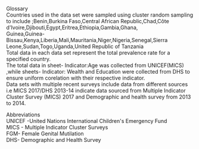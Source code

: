 Glossary		
Countries used in the data set were sampled using cluster random sampling to include ;Benin,Burkina Faso,Central African Republic,Chad,Côte d'Ivoire,Djibouti,Egypt,Eritrea,Ethiopia,Gambia,Ghana,		
Guinea,Guinea-Bissau,Kenya,Liberia,Mali,Mauritania,Niger,Nigeria,Senegal,Sierra Leone,Sudan,Togo,Uganda,United Republic of Tanzania		
Total data in each data set represent the total prevalence rate for a specified country. 		
The total data in sheet- Indicator:Age was collected from UNICEF(MICS) ,while sheets- Indicator: Wealth and Education were collected from DHS to ensure uniform corelation with their respective indicator.   		
Data sets with multiple recent surveys include data from different sources i.e MICS 2017/DHS 2013-14 indicate data sourced from Multiple Indicator Cluster Survey (MICS) 2017 and Demographic and health survey from 2013 to 2014. 		
		
Abbreviations 		
UNICEF -United Nations International Children's Emergency Fund 		
MICS - Multiple Indicator Cluster Surveys		
FGM- Female Genital Mutilation 		
DHS- Demographic and Health Survey		
